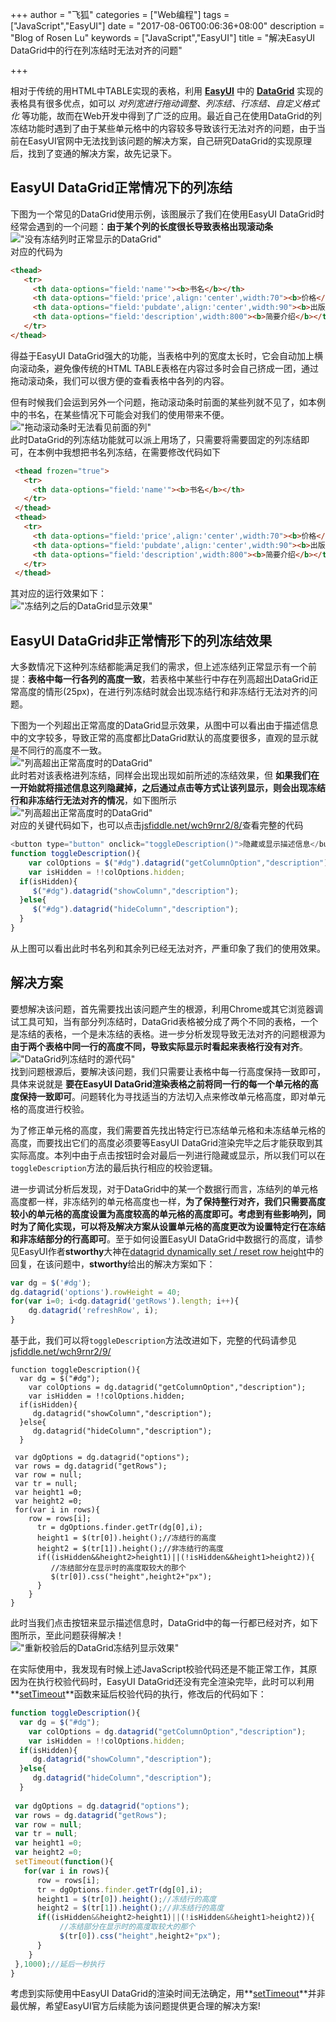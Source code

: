 +++
author = "飞狐"
categories = ["Web编程"]
tags = ["JavaScript","EasyUI"]
date = "2017-08-06T00:06:36+08:00"
description = "Blog of Rosen Lu"
keywords = ["JavaScript","EasyUI"]
title = "解决EasyUI DataGrid中的行在列冻结时无法对齐的问题"

+++

相对于传统的用HTML中TABLE实现的表格，利用 **[EasyUI](https://www.jeasyui.com)** 中的 **[DataGrid](https://www.jeasyui.com/demo/main/index.php?plugin=DataGrid)** 实现的表格具有很多优点，如可以 *对列宽进行拖动调整、列冻结、行冻结、自定义格式化* 等功能，故而在Web开发中得到了广泛的应用。最近自己在使用DataGrid的列冻结功能时遇到了由于某些单元格中的内容较多导致该行无法对齐的问题，由于当前在EasyUI官网中无法找到该问题的解决方案，自己研究DataGrid的实现原理后，找到了变通的解决方案，故先记录下。

<!--more-->
## EasyUI DataGrid正常情况下的列冻结
下图为一个常见的DataGrid使用示例，该图展示了我们在使用EasyUI DataGrid时经常会遇到的一个问题：**由于某个列的长度很长导致表格出现滚动条**  
!["没有冻结列时正常显示的DataGrid"](/blog_img/easyui-datagrid-row-not-align-when-column-frozen/datagrid-no-frozen-column1.png "没有冻结列时正常显示的DataGrid")  
对应的代码为  
```html
<thead>
   <tr>
     <th data-options="field:'name'"><b>书名</b></th>
     <th data-options="field:'price',align:'center',width:70"><b>价格</b></th>
     <th data-options="field:'pubdate',align:'center',width:90"><b>出版日期</b></th>
     <th data-options="field:'description',width:800"><b>简要介绍</b></th>
   </tr>
</thead>
``` 
得益于EasyUI DataGrid强大的功能，当表格中列的宽度太长时，它会自动加上横向滚动条，避免像传统的HTML TABLE表格在内容过多时会自己挤成一团，通过拖动滚动条，我们可以很方便的查看表格中各列的内容。

但有时候我们会运到另外一个问题，拖动滚动条时前面的某些列就不见了，如本例中的书名，在某些情况下可能会对我们的使用带来不便。  
!["拖动滚动条时无法看见前面的列"](/blog_img/easyui-datagrid-row-not-align-when-column-frozen/datagrid-no-frozen-column2.png "拖动滚动条时无法看见前面的列")    
此时DataGrid的列冻结功能就可以派上用场了，只需要将需要固定的列冻结即可，在本例中我想把书名列冻结，在需要修改代码如下  
  
```html
 <thead frozen="true">
   <tr>
     <th data-options="field:'name'"><b>书名</b></th>
   </tr>
 </thead>
 <thead>
   <tr>
     <th data-options="field:'price',align:'center',width:70"><b>价格</b></th>
     <th data-options="field:'pubdate',align:'center',width:90"><b>出版日期</b></th>
     <th data-options="field:'description',width:800"><b>简要介绍</b></th>
   </tr>
 </thead>
``` 
其对应的运行效果如下：  
!["冻结列之后的DataGrid显示效果"](/blog_img/easyui-datagrid-row-not-align-when-column-frozen/datagrid-frozen-column1.png "冻结列之后的DataGrid显示效果")

## EasyUI DataGrid非正常情形下的列冻结效果  
大多数情况下这种列冻结都能满足我们的需求，但上述冻结列正常显示有一个前提：**表格中每一行各列的高度一致**，若表格中某些行中存在列高超出DataGrid正常高度的情形(25px)，在进行列冻结时就会出现冻结行和非冻结行无法对齐的问题。

下图为一个列超出正常高度的DataGrid显示效果，从图中可以看出由于描述信息中的文字较多，导致正常的高度都比DataGrid默认的高度要很多，直观的显示就是不同行的高度不一致。    
!["列高超出正常高度时的DataGrid"](/blog_img/easyui-datagrid-row-not-align-when-column-frozen/datagrid-no-frozen-column3.png "列高超出正常高度时的DataGrid")  
此时若对该表格进列冻结，同样会出现出现如前所述的冻结效果，但 **如果我们在一开始就将描述信息这列隐藏掉，之后通过点击等方式让该列显示，则会出现冻结行和非冻结行无法对齐的情况**，如下图所示     
!["列高超出正常高度时的DataGrid"](/blog_img/easyui-datagrid-row-not-align-when-column-frozen/datagrid-frozen-column-not-align-row.png "列高超出正常高度时的DataGrid")   
对应的关键代码如下，也可以点击[jsfiddle.net/wch9rnr2/8/](https://jsfiddle.net/wch9rnr2/8/)查看完整的代码
```javascript
<button type="button" onclick="toggleDescription()">隐藏或显示描述信息</button>
function toggleDescription(){
	var colOptions = $("#dg").datagrid("getColumnOption","description");
	var isHidden = !!colOptions.hidden;
  if(isHidden){
     $("#dg").datagrid("showColumn","description");
  }else{
     $("#dg").datagrid("hideColumn","description");
  }
}
``` 
从上图可以看出此时书名列和其余列已经无法对齐，严重印象了我们的使用效果。

## 解决方案

要想解决该问题，首先需要找出该问题产生的根源，利用Chrome或其它浏览器调试工具可知，当有部分列冻结时，DataGrid表格被分成了两个不同的表格，一个是冻结的表格，一个是未冻结的表格。进一步分析发现导致无法对齐的问题根源为 **由于两个表格中同一行的高度不同，导致实际显示时看起来表格行没有对齐**。  
!["DataGrid列冻结时的源代码"](/blog_img/easyui-datagrid-row-not-align-when-column-frozen/datagrid-frozen-source-element.png "DataGrid列冻结时的源代码")    
找到问题根源后，要解决该问题，我们只需要让表格中每一行高度保持一致即可，具体来说就是 **要在EasyUI DataGrid渲染表格之前将同一行的每一个单元格的高度保持一致即可**。问题转化为寻找适当的方法切入点来修改单元格高度，即对单元格的高度进行校验。

为了修正单元格的高度，我们需要首先找出特定行已冻结单元格和未冻结单元格的高度，而要找出它们的高度必须要等EasyUI DataGrid渲染完毕之后才能获取到其实际高度。本列中由于点击按钮时会对最后一列进行隐藏或显示，所以我们可以在`toggleDescription`方法的最后执行相应的校验逻辑。

进一步调试分析后发现，对于DataGrid中的某一个数据行而言，冻结列的单元格高度都一样，非冻结列的单元格高度也一样，**为了保持整行对齐，我们只需要高度较小的单元格的高度设置为高度较高的单元格的高度即可。考虑到有些影响列，同时为了简化实现，可以将及解决方案从设置单元格的高度更改为设置特定行在冻结和非冻结部分的行高即可**。至于如何设置EasyUI DataGrid中数据行的高度，请参见EasyUI作者**stworthy**大神在[datagrid dynamically set / reset row height](http://www.jeasyui.com/forum/index.php?topic=4951.0)中的回复，在该问题中，**stworthy**给出的解决方案如下：
```javascript
var dg = $('#dg');
dg.datagrid('options').rowHeight = 40;
for(var i=0; i<dg.datagrid('getRows').length; i++){
    dg.datagrid('refreshRow', i);
}
```
基于此，我们可以将`toggleDescription`方法改进如下，完整的代码请参见[jsfiddle.net/wch9rnr2/9/](https://jsfiddle.net/wch9rnr2/9/)
```
function toggleDescription(){
  var dg = $("#dg");
	var colOptions = dg.datagrid("getColumnOption","description");
	var isHidden = !!colOptions.hidden;
  if(isHidden){
     dg.datagrid("showColumn","description");
  }else{
     dg.datagrid("hideColumn","description");
  }
 
 var dgOptions = dg.datagrid("options");
 var rows = dg.datagrid("getRows");
 var row = null;
 var tr = null;
 var height1 =0;
 var height2 =0;
 for(var i in rows){
    row = rows[i];
	  tr = dgOptions.finder.getTr(dg[0],i);
	  height1 = $(tr[0]).height();//冻结行的高度
	  height2 = $(tr[1]).height();//非冻结行的高度
	  if((isHidden&&height2>height1)||(!isHidden&&height1>height2)){
         //冻结部分在显示时的高度取较大的那个
         $(tr[0]).css("height",height2+"px");
	  }
	}
}
```
此时当我们点击按钮来显示描述信息时，DataGrid中的每一行都已经对齐，如下图所示，至此问题获得解决！   
!["重新校验后的DataGrid冻结列显示效果"](/blog_img/easyui-datagrid-row-not-align-when-column-frozen/datagrid-frozen-column2.png "重新校验后的DataGrid冻结列显示效果")

在实际使用中，我发现有时候上述JavaScript校验代码还是不能正常工作，其原因为在执行校验代码时，EasyUI DataGrid还没有完全渲染完毕，此时可以利用**[setTimeout](https://www.w3schools.com/JSREF/met_win_setTimeout.asp)**函数来延后校验代码的执行，修改后的代码如下：  
```javascript
function toggleDescription(){
  var dg = $("#dg");
	var colOptions = dg.datagrid("getColumnOption","description");
	var isHidden = !!colOptions.hidden;
  if(isHidden){
     dg.datagrid("showColumn","description");
  }else{
     dg.datagrid("hideColumn","description");
  }
 
 var dgOptions = dg.datagrid("options");
 var rows = dg.datagrid("getRows");
 var row = null;
 var tr = null;
 var height1 =0;
 var height2 =0;
 setTimeout(function(){
   for(var i in rows){
      row = rows[i];
      tr = dgOptions.finder.getTr(dg[0],i);
      height1 = $(tr[0]).height();//冻结行的高度
      height2 = $(tr[1]).height();//非冻结行的高度
      if((isHidden&&height2>height1)||(!isHidden&&height1>height2)){
           //冻结部分在显示时的高度取较大的那个
           $(tr[0]).css("height",height2+"px");
      }
    } 
 },1000);//延后一秒执行
}
```
考虑到实际使用中EasyUI DataGrid的渲染时间无法确定，用**[setTimeout](https://www.w3schools.com/JSREF/met_win_setTimeout.asp)**并非最优解，希望EasyUI官方后续能为该问题提供更合理的解决方案!